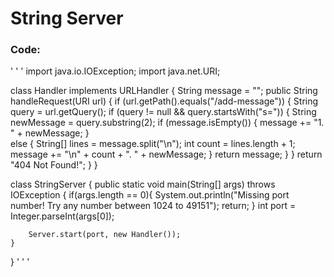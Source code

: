 
# String Server
### Code: 

 ' ' ' import java.io.IOException;
import java.net.URI;

class Handler implements URLHandler {
    String message = "";
    public String handleRequest(URI url) {
        if (url.getPath().equals("/add-message")) {
            String query = url.getQuery();
            if (query != null && query.startsWith("s=")) {
                String newMessage = query.substring(2);
                if (message.isEmpty()) {
                message += "1. " + newMessage;
                }         
                else {
                String[] lines = message.split("\n");
                 int count = lines.length + 1;
                 message += "\n" + count + ". " + newMessage;
                }
                return message;
            }
        }
        return "404 Not Found!";
    }
}

class StringServer {
    public static void main(String[] args) throws IOException {
        if(args.length == 0){
            System.out.println("Missing port number! Try any number between 1024 to 49151");
            return;
        }
        int port = Integer.parseInt(args[0]);

        Server.start(port, new Handler());
    }
} ' ' ' 





